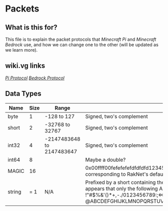 # Packets

## What is this for?
This file is to explain the packet protocols that *Minecraft Pi* and *Minecraft Bedrock* use, and how we can change one to the other (will be updated as we learn more).

## wiki.vg links
[*Pi Protocol*](https://wiki.vg/Pocket_Minecraft_Protocol)
[*Bedrock Protocol*](https://wiki.vg/Bedrock_Protocol)

## Data Types
Name | Size | Range | Notes
---- | ---- | ----- | -----
byte | 1 | -128 to 127 | Signed, two's complement
short	| 2	| -32768 to 32767	| Signed, two's complement
int32	| 4	| -2147483648 to 2147483647	| Signed, two's complement
int64	| 8	|  | Maybe a double?
MAGIC	| 16 |  | 0x00ffff00fefefefefdfdfdfd12345678	always those hex bytes, corresponding to RakNet's default OFFLINE_MESSAGE_DATA_ID
string|	= 1	| N/A	| Prefixed by a short containing the length of the string in characters. It appears that only the following ASCII characters can be displayed: !"#$%&'()*+,-./0123456789:;<=>?@ABCDEFGHIJKLMNOPQRSTUVWXYZ[\]^_`abcdefghijklmnopqrstuvwxyz{|}~
